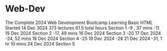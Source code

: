 # Web-Dev
 The Complete 2024 Web Development Bootcamp
Learning Basic HTML
Started 14 Dec 3024
373 lectures
61.5 total hours
Section 1
-9 , 37 mins 
-11                 15 Dec 2024
Section 2
-17, 49 mins   16 Dec 2024
Section 3
-20                 17 Dec 2024
-24, 52 mins   18 Dec 2024
Section 4
-25                 19 Dec 2024
-28                 21 Dec 2024
-31, 1 hr 10 mins   24 Dec 2024
Section  5
